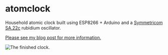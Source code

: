 # atomclock

Household atomic clock built using ESP8266 + Arduino and a [Symmetricom SA.22c](https://www.microsemi.com/product-directory/embedded-clocks-frequency-references/3961-sa-22c) rubidium oscillator.

[Please see my blog post for more information.](https://www.dzombak.com/blog/2021/12/Building-the-atomic-clock-I-ve-always-wanted.html)

![The finished clock.](https://www.dzombak.com/img/blog/2021/atomclock/IMG_0234.jpg)
